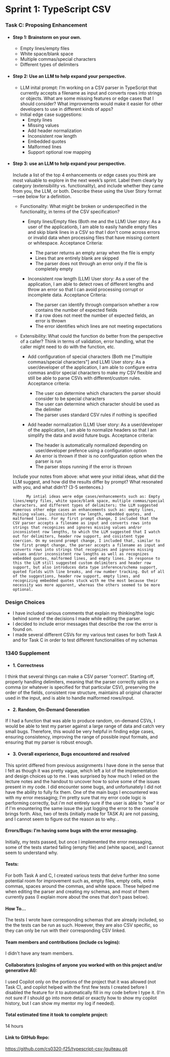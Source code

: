 # Sprint 1: TypeScript CSV

### Task C: Proposing Enhancement

- #### Step 1: Brainstorm on your own.
    - Empty lines/empty files
    - White space/blank space
    - Multiple commas/special characters
    - Different types of delimiters
    

- #### Step 2: Use an LLM to help expand your perspective.
    - LLM inital prompt: I’m working on a CSV parser in TypeScript that currently accepts a filename as input and converts rows into strings or objects. What are some missing features or edge cases that I should consider? What improvements would make it easier for other developers to use in different kinds of apps?
    - Initial edge case suggestions: 
        - Empty lines
        - Missing values
        - Add header normalization 
        - Inconsistent row length
        - Embedded quotes
        - Malformed lines
        - Support optional row mapping 

- #### Step 3: use an LLM to help expand your perspective.

    Include a list of the top 4 enhancements or edge cases you think are most valuable to explore in the next week’s sprint. Label them clearly by category (extensibility vs. functionality), and include whether they came from you, the LLM, or both. Describe these using the User Story format—see below for a definition. 

    - Functionality: What might be broken or underspecified in the functionality, in terms of the CSV specification? 
        - Empty lines/Empty files (Both me and the LLM)
            User story: As a user of the applicationb, I am able to easily handle empty files and skip blank lines in a CSV so that I don't come across errors or invalid data when processing files that have missing content or whitespace. 
            Acceptance Criteria: 
             - The parser returns an empty array when the file is empty
             - Lines that are entirely blank are skipped
             - The parser does not through an error only if the file is completely empty

            
        - Inconsistent row length (LLM)
            User story: As a user of the application, I am able to detect rows of different lengths and throw an error so that I can avoid processing corrupt or incomplete data. 
            Acceptance Criteria:
             - The parser can identify through comparison whether a row contains the number of expected fields 
             - If a row does not meet the number of expected fields, an error is thrown
             - The error identifies which lines are not meeting expectations

    - Extensibility: What could the function do better from the perspective of a caller? Think in terms of validation, error handling, what the caller might need to do with the function, etc.

        - Add configuration of special characters (Both me ["multiple commas/special characters"] and LLM)
            User story: As a user/developer of the application, I am able to configure extra commas and/or special characters to make my CSV flexible and still be able to parse CSVs with different/custom rules. 
            Acceptance criteria: 
             - The user can determine which characters the parser should consider to be special characters
             - The user can determine which character should be used as the delimiter
             - The parser uses standard CSV rules if nothing is specified

        - Add header normalization (LLM)
            User story: As a user/developer of the application, I am able to normalize headers so that I am simplify the data and avoid future bugs.
            Acceptance criteria: 
             - The header is automatically normalized depending on user/developer prefence using a configuration option
             - An error is thrown if their is no configuration option when the parser is run
             - The parser stops running if the error is thrown

    Include your notes from above: what were your initial ideas, what did the LLM suggest, and how did the results differ by prompt? What resonated with you, and what didn’t? (3-5 sentences.) 

            My intial ideas were edge cases/enhancements such as: Empty lines/empty files, white space/blank space, multiple commas/special characters, and different types of delimiters; the LLM suggested numerous other edge cases an enhancements such as: empty lines, Missing values, inconsistent row length, embedded quotes, and malformed lines. For my first prompt change, I included that the CSV parser accepts a filename as input and converts rows into strings that recognizes and ignores missing values and/or inconsistent row lengths, to which the LLM suggested that I watch out for delimiters, header row support, and cosistent type coercion. On my second prompt change, I included that, similar to the first prompt change, the parser accepts a filename as input and converts rows into strings that recognizes and ignores missing values and/or inconsistent row lengths as well as recognizes embedded quotes, malformed lines, and empty lines. In response to this the LLM still suggested custom delimiters and header row support, but also introduces data type inference/schema support, quoted fields with line breaks, and row number tracking. Out of all of the suggestions, header row support, empty lines, and recognizing embedded quotes stuck with me the most because their necessity was more apparent, whereas the others seemed to be more optional. 

### Design Choices
- I have included various comments that explain my thinking/the logic behind some of the decisions I made while editing the parser.
- I decided to include error messages that describe the row the error is found on.
- I made several different CSVs for my various test cases for both Task A and for Task C in order to test different functionalities of my schemas


### 1340 Supplement

- #### 1. Correctness
I think that several things can make a CSV parser “correct”. Starting off, properly handling delimiters, meaning that the parser correctly splits on a comma (or whatever is specified for that particular CSV), preserving the order of the fields, consistent row structure, maintains all original character used in the input, and is able to handle malformed rows/input. 
- #### 2. Random, On-Demand Generation
If I had a function  that was able to produce random, on-demand CSVs, I would be able to test my parser against a large range of data and catch very small bugs. Therefore, this would be very helpful in finding edge cases, ensuring consistency, improving the range of possible input formats, and ensuring that my parser is robust enough. 
- #### 3. Overall experience, Bugs encountered and resolved
This sprint differed from previous assignments I have done in the sense that I felt as though it was pretty vague, which left a lot of the implementation and design choices up to me. I was surprised by how much I relied on the lecture notes and the handout to uncover how to solve some of the issues present in my code. I did encounter some bugs, and unfortunately I did not have the ability to fully fix them. One of the main bugs I encountered was with my error messaging; I'm pretty sure that my error code logic is performing correctly, but i'm not entirely sure if the user is able to "see" it or if I'm enountering the same issue the just logging the error to the console brings forth. Also, two of tests (initially made for TASK A) are not passing, and I cannot seem to figure out the reason as to why. 
. 
#### Errors/Bugs: I'm having some bugs with the error messaging. 
Initially, my tests passed, but once I implemented the error messaging, some of the tests started failing (empty file) and (white space), and I cannot seem to understand why. 
#### Tests: 
For both Task A and C, I created various tests that delve further itno some potential room for improvement such as, empty files, empty cells,
extra commas, spaces around the commas, and white space. These helped me when editing the parser and creating my schemas, and most of them currently pass (I explain more about the ones that don't pass below). 
#### How To… 
The tests I wrote have corresponding schemas that are already included, so the the tests can be run as such. However, they are also CSV
specific, so they can only be run with their corresponding CSV linked. 

#### Team members and contributions (include cs logins): 
I didn't have any team members.

#### Collaborators (cslogins of anyone you worked with on this project and/or generative AI):
I used Copilot only on the portions of the project that it was allowed (not Task C), and copilot helped with the first few tests I created before I disabled the feature for it to automatically fill in my code before I type it. (I'm not sure if I should go into more detail or exactly how to show my copilot history, but I can show my mentor my log if needed).
#### Total estimated time it took to complete project: 
14 hours
#### Link to GitHub Repo:  
https://github.com/cs0320-f25/typescript-csv-lguiteau.git
